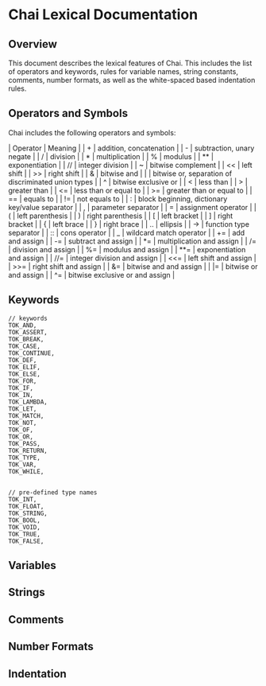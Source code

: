 # Chai Lexical Documentation

## Overview

This document describes the lexical features of Chai.  This includes the list
of operators and keywords, rules for variable names, string constants, comments,
number formats, as well as the white-spaced based indentation rules.

## Operators and Symbols

Chai includes the following operators and symbols:

| Operator    | Meaning |
| + | addition, concatenation |
| - | subtraction, unary negate |
| / | division |
| * | multiplication |
| % | modulus |
| ** | exponentiation |
| // | integer division |
| ~ | bitwise complement |
| << | left shift |
| >> | right shift |
| & | bitwise and |
| | bitwise or, separation of discriminated union types |
| ^ | bitwise exclusive or |
| < | less than |
| > | greater than |
| <= | less than or equal to |
| >= | greater than or equal to |
| == | equals to |
| != | not equals to |
| : | block beginning, dictionary key/value separator |
| , | parameter separator |
| = | assignment operator |
| ( | left parenthesis |
| ) | right parenthesis |
| [ | left bracket |
| ] | right bracket |
| { | left brace |
| } | right brace |
| .. | ellipsis |
| -> | function type separator |
| :: | cons operator |
| _ | wildcard match operator |
| += | add and assign |
| -= | subtract and assign |
| *= | multiplication and assign |
| /= | division and assign |
| %= | modulus and assign |
| **= | exponentiation and assign |
| //= | integer division and assign |
| <<= | left shift and assign |
| >>= | right shift and assign |
| &= | bitwise and and assign |
| \|= | bitwise or and assign |
| ^= | bitwise exclusive or and assign |



## Keywords
    // keywords
    TOK_AND,
    TOK_ASSERT,
    TOK_BREAK,
    TOK_CASE,
    TOK_CONTINUE,
    TOK_DEF,
    TOK_ELIF,
    TOK_ELSE,
    TOK_FOR,
    TOK_IF,
    TOK_IN,
    TOK_LAMBDA,
    TOK_LET,
    TOK_MATCH,
    TOK_NOT,
    TOK_OF,
    TOK_OR,
    TOK_PASS,
    TOK_RETURN,
    TOK_TYPE,
    TOK_VAR,
    TOK_WHILE,


    // pre-defined type names
    TOK_INT,
    TOK_FLOAT,
    TOK_STRING,
    TOK_BOOL,
    TOK_VOID,
    TOK_TRUE,
    TOK_FALSE,


## Variables

## Strings

## Comments

## Number Formats

## Indentation





